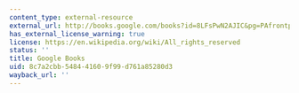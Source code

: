 ```yaml
---
content_type: external-resource
external_url: http://books.google.com/books?id=8LFsPwN2AJIC&pg=PAfrontpage#v=onepage
has_external_license_warning: true
license: https://en.wikipedia.org/wiki/All_rights_reserved
status: ''
title: Google Books
uid: 8c7a2cbb-5484-4160-9f99-d761a85280d3
wayback_url: ''
---
```


